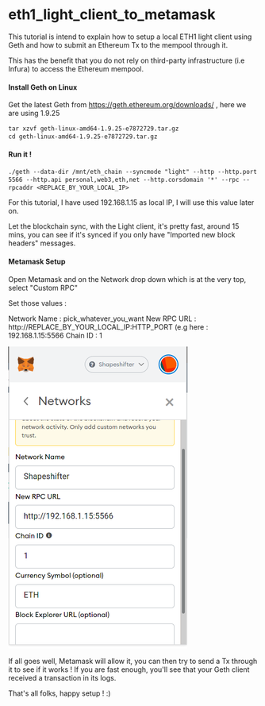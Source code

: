 # eth1_light_client_to_metamask

This tutorial is intend to explain how to setup a local ETH1 light client using Geth and how to submit an Ethereum Tx to the mempool through it.

This has the benefit that you do not rely on third-party infrastructure (i.e Infura) to access the Ethereum mempool.

#### Install Geth on Linux

Get the latest Geth from https://geth.ethereum.org/downloads/ , here we are using 1.9.25

    tar xzvf geth-linux-amd64-1.9.25-e7872729.tar.gz
    cd geth-linux-amd64-1.9.25-e7872729.tar.gz
    
#### Run it !

    ./geth --data-dir /mnt/eth_chain --syncmode "light" --http --http.port 5566 --http.api personal,web3,eth,net --http.corsdomain '*' --rpc --rpcaddr <REPLACE_BY_YOUR_LOCAL_IP>

For this tutorial, I have used 192.168.1.15 as local IP, I will use this value later on.

Let the blockchain sync, with the Light client, it's pretty fast, around 15 mins, you can see if it's synced if you only have "Imported new block headers" messages.

#### Metamask Setup

Open Metamask and on the Network drop down which is at the very top, select "Custom RPC"

Set those values :

Network Name : pick_whatever_you_want
New RPC URL : http://REPLACE_BY_YOUR_LOCAL_IP:HTTP_PORT (e.g here : 192.168.1.15:5566
Chain ID : 1

![img](rpc_setup_mm.png)

If all goes well, Metamask will allow it, you can then try to send a Tx through it to see if it works ! If you are fast enough, you'll see that your Geth client received a transaction in its logs.

That's all folks, happy setup ! :)
